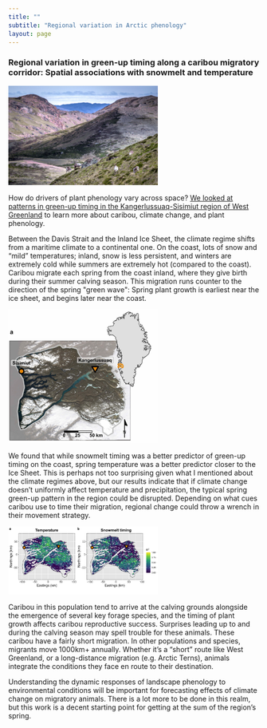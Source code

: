```yaml
---
title: ""
subtitle: "Regional variation in Arctic phenology"
layout: page
---
```


### Regional variation in green-up timing along a caribou migratory corridor: Spatial associations with snowmelt and temperature

<img src="/research/AAAR-RV_BouGroup.jpg" alt="caribou group" width="300"/>

How do drivers of plant phenology vary across space? [We looked at patterns in green-up timing in the Kangerlussuaq-Sisimiut region of West Greenland](https://www.tandfonline.com/doi/full/10.1080/15230430.2020.1796009) to learn more about caribou, climate change, and plant phenology. 

Between the Davis Strait and the Inland Ice Sheet, the climate regime shifts from a maritime climate to a continental one. On the coast, lots of snow and “mild” temperatures; inland, snow is less persistent, and winters are extremely cold while summers are extremely hot  (compared to the coast). Caribou migrate each spring from the coast inland, where they give birth during their summer calving season. This migration runs counter to the direction of the spring "green wave": Spring plant growth is earliest near the ice sheet, and begins later near the coast. 

<img src="/research/AAAR-RV_Fig1A.jpg" alt="Map of study area" width="300"/>

We found that while snowmelt timing was a better predictor of green-up timing on the coast, spring temperature was a better predictor closer to the Ice Sheet. This is perhaps not too surprising given what I mentioned about the climate regimes above, but our results indicate that if climate change doesn’t uniformly affect temperature and precipitation, the typical spring green-up pattern in the region could be disrupted.  Depending on what cues caribou use to time their migration, regional change could throw a wrench in their movement strategy.

<img src="/research/AAAR-RV_Fig4.jpg" alt="Figure 4" width="300"/>

Caribou in this population tend to arrive at the calving grounds alongside the emergence of several key forage species, and the timing of plant growth affects caribou reproductive success. Surprises leading up to and during the calving season may spell trouble for these animals. These caribou have a fairly short migration. In other populations and species, migrants move 1000km+ annually. Whether it’s a “short” route like West Greenland, or a long-distance migration (e.g. Arctic Terns), animals integrate the conditions they face en route to their destination.

Understanding the dynamic responses of landscape phenology to environmental conditions will be important for forecasting effects of climate change on migratory animals. There is a lot more to be done in this realm, but this work is a decent starting point for getting at the sum of the region’s spring. 


